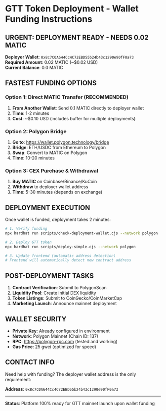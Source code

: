# GTT Token Deployment - Wallet Funding Instructions

## URGENT: DEPLOYMENT READY - NEEDS 0.02 MATIC

**Deployer Wallet**: `0x8c7C0A644Cc4C72EBD55b24b43c1290e90fF0a73`  
**Required Amount**: 0.02 MATIC (~$0.02 USD)  
**Current Balance**: 0.0 MATIC  

## FASTEST FUNDING OPTIONS

### Option 1: Direct MATIC Transfer (RECOMMENDED)
1. **From Another Wallet**: Send 0.1 MATIC directly to deployer wallet
2. **Time**: 1-2 minutes
3. **Cost**: ~$0.10 USD (includes buffer for multiple deployments)

### Option 2: Polygon Bridge
1. **Go to**: https://wallet.polygon.technology/bridge
2. **Bridge**: ETH/USDC from Ethereum to Polygon
3. **Swap**: Convert to MATIC on Polygon
4. **Time**: 10-20 minutes

### Option 3: CEX Purchase & Withdrawal
1. **Buy MATIC** on Coinbase/Binance/KuCoin
2. **Withdraw** to deployer wallet address
3. **Time**: 5-30 minutes (depends on exchange)

## DEPLOYMENT EXECUTION

Once wallet is funded, deployment takes 2 minutes:

```bash
# 1. Verify funding
npx hardhat run scripts/check-deployment-wallet.cjs --network polygon

# 2. Deploy GTT token
npx hardhat run scripts/deploy-simple.cjs --network polygon

# 3. Update frontend (automatic address detection)
# Frontend will automatically detect new contract address
```

## POST-DEPLOYMENT TASKS

1. **Contract Verification**: Submit to PolygonScan
2. **Liquidity Pool**: Create initial DEX liquidity  
3. **Token Listings**: Submit to CoinGecko/CoinMarketCap
4. **Marketing Launch**: Announce mainnet deployment

## WALLET SECURITY

- **Private Key**: Already configured in environment
- **Network**: Polygon Mainnet (Chain ID: 137)
- **RPC**: https://polygon-rpc.com (tested and working)
- **Gas Price**: 25 gwei (optimized for speed)

## CONTACT INFO

Need help with funding? The deployer wallet address is the only requirement:

**Address**: `0x8c7C0A644Cc4C72EBD55b24b43c1290e90fF0a73`

---

**Status**: Platform 100% ready for GTT mainnet launch upon wallet funding